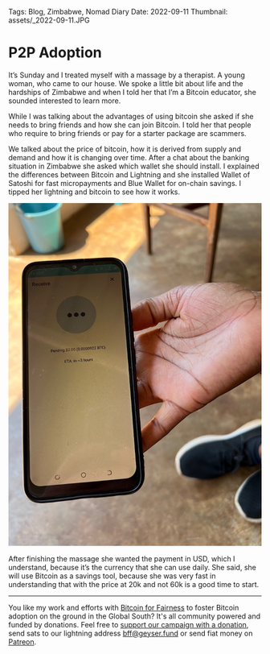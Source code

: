 Tags: Blog, Zimbabwe, Nomad Diary
Date: 2022-09-11
Thumbnail: assets/_2022-09-11.JPG

# P2P Adoption 

It’s Sunday and I treated myself with a massage by a therapist. A young woman, who came to our house. We spoke a little bit about life and the hardships of Zimbabwe and when I told her that I’m a Bitcoin educator, she sounded interested to learn more. 

While I was talking about the advantages of using bitcoin she asked if she needs to bring friends and how she can join Bitcoin. I told her that people who require to bring friends or pay for a starter package are scammers. 

We talked about the price of bitcoin, how it is derived from supply and demand and how it is changing over time. After a chat about the banking situation in Zimbabwe she asked which wallet she should install. I explained the differences between Bitcoin and Lightning and she installed Wallet of Satoshi for fast micropayments and Blue Wallet for on-chain savings. I tipped her lightning and bitcoin to see how it works.

![](assets/_2022-09-11-orangepill.jpg)

After finishing the massage she wanted the payment in USD, which I understand, because it’s the currency that she can use daily. She said, she will use Bitcoin as a savings tool, because she was very fast in understanding that with the price at 20k and not 60k is a good time to start.

---
You like my work and efforts with [Bitcoin for Fairness](https://bffbtc.org) to foster Bitcoin adoption on the ground in the Global South? It's all community powered and funded by donations. Feel free to [support our campaign with a donation](https://anita.link/geyser), send sats to our lightning address bff@geyser.fund or send fiat money on [Patreon](https://patreon.com/anitaposch).